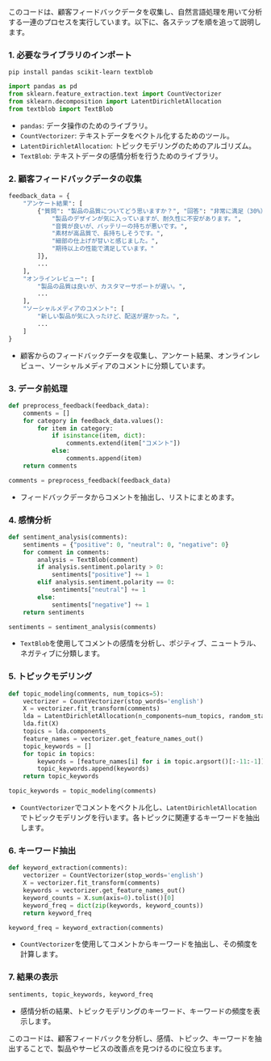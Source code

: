 このコードは、顧客フィードバックデータを収集し、自然言語処理を用いて分析する一連のプロセスを実行しています。以下に、各ステップを順を追って説明します。

### 1. 必要なライブラリのインポート

```shell
pip install pandas scikit-learn textblob
```

```python
import pandas as pd
from sklearn.feature_extraction.text import CountVectorizer
from sklearn.decomposition import LatentDirichletAllocation
from textblob import TextBlob
```
- `pandas`: データ操作のためのライブラリ。
- `CountVectorizer`: テキストデータをベクトル化するためのツール。
- `LatentDirichletAllocation`: トピックモデリングのためのアルゴリズム。
- `TextBlob`: テキストデータの感情分析を行うためのライブラリ。

### 2. 顧客フィードバックデータの収集
```python
feedback_data = {
    "アンケート結果": [
        {"質問": "製品の品質についてどう思いますか？", "回答": "非常に満足（30%）、満足（40%）、普通（20%）、不満（10%）", "コメント": [
            "製品のデザインが気に入っていますが、耐久性に不安があります。",
            "音質が良いが、バッテリーの持ちが悪いです。",
            "素材が高品質で、長持ちしそうです。",
            "細部の仕上げが甘いと感じました。",
            "期待以上の性能で満足しています。"
        ]},
        ...
    ],
    "オンラインレビュー": [
        "製品の品質は良いが、カスタマーサポートが遅い。",
        ...
    ],
    "ソーシャルメディアのコメント": [
        "新しい製品が気に入ったけど、配送が遅かった。",
        ...
    ]
}
```
- 顧客からのフィードバックデータを収集し、アンケート結果、オンラインレビュー、ソーシャルメディアのコメントに分類しています。

### 3. データ前処理
```python
def preprocess_feedback(feedback_data):
    comments = []
    for category in feedback_data.values():
        for item in category:
            if isinstance(item, dict):
                comments.extend(item["コメント"])
            else:
                comments.append(item)
    return comments

comments = preprocess_feedback(feedback_data)
```
- フィードバックデータからコメントを抽出し、リストにまとめます。

### 4. 感情分析
```python
def sentiment_analysis(comments):
    sentiments = {"positive": 0, "neutral": 0, "negative": 0}
    for comment in comments:
        analysis = TextBlob(comment)
        if analysis.sentiment.polarity > 0:
            sentiments["positive"] += 1
        elif analysis.sentiment.polarity == 0:
            sentiments["neutral"] += 1
        else:
            sentiments["negative"] += 1
    return sentiments

sentiments = sentiment_analysis(comments)
```
- `TextBlob`を使用してコメントの感情を分析し、ポジティブ、ニュートラル、ネガティブに分類します。

### 5. トピックモデリング
```python
def topic_modeling(comments, num_topics=5):
    vectorizer = CountVectorizer(stop_words='english')
    X = vectorizer.fit_transform(comments)
    lda = LatentDirichletAllocation(n_components=num_topics, random_state=42)
    lda.fit(X)
    topics = lda.components_
    feature_names = vectorizer.get_feature_names_out()
    topic_keywords = []
    for topic in topics:
        keywords = [feature_names[i] for i in topic.argsort()[:-11:-1]]
        topic_keywords.append(keywords)
    return topic_keywords

topic_keywords = topic_modeling(comments)
```
- `CountVectorizer`でコメントをベクトル化し、`LatentDirichletAllocation`でトピックモデリングを行います。各トピックに関連するキーワードを抽出します。

### 6. キーワード抽出
```python
def keyword_extraction(comments):
    vectorizer = CountVectorizer(stop_words='english')
    X = vectorizer.fit_transform(comments)
    keywords = vectorizer.get_feature_names_out()
    keyword_counts = X.sum(axis=0).tolist()[0]
    keyword_freq = dict(zip(keywords, keyword_counts))
    return keyword_freq

keyword_freq = keyword_extraction(comments)
```
- `CountVectorizer`を使用してコメントからキーワードを抽出し、その頻度を計算します。

### 7. 結果の表示
```python
sentiments, topic_keywords, keyword_freq
```
- 感情分析の結果、トピックモデリングのキーワード、キーワードの頻度を表示します。

このコードは、顧客フィードバックを分析し、感情、トピック、キーワードを抽出することで、製品やサービスの改善点を見つけるのに役立ちます。